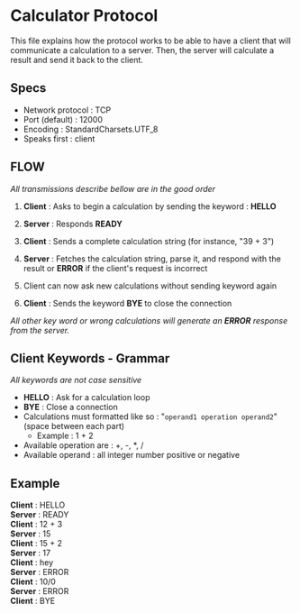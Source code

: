 # Calculator Protocol
This file explains how the protocol works to be able to have a client that will communicate a calculation
to a server. Then, the server will calculate a result and send it back to the client. 

## Specs
- Network protocol : TCP
- Port (default) : 12000
- Encoding : StandardCharsets.UTF_8
- Speaks first : client

## FLOW
*All transmissions describe bellow are in the good order*

1. **Client** : Asks to begin a calculation by sending the keyword : **HELLO**

1. **Server** : Responds **READY** 

1. **Client** :  Sends a complete calculation string (for instance, "39 + 3")

1. **Server** : Fetches the calculation string, parse it, and respond with the result or **ERROR** if the client's request is incorrect

1. Client can now ask new calculations without sending keyword again

1. **Client** : Sends the keyword **BYE** to close the connection

*All other key word or wrong calculations will generate an **ERROR** response from the server.*

## Client Keywords - Grammar
*All keywords are not case sensitive*
- **HELLO** : Ask for a calculation loop
- **BYE** : Close a connection
- Calculations must formatted like so : "`operand1 operation operand2`" (space between each part)
	- Example : 1 + 2
- Available operation are : +, -, *, /
- Available operand : all integer number positive or negative

## Example
**Client** : HELLO  
**Server** : READY  
**Client** : 12 + 3  
**Server** : 15   
**Client** : 15 + 2  
**Server** : 17  
**Client** : hey   
**Server** : ERROR   
**Client** : 10/0  
**Server** : ERROR  
**Client** : BYE
